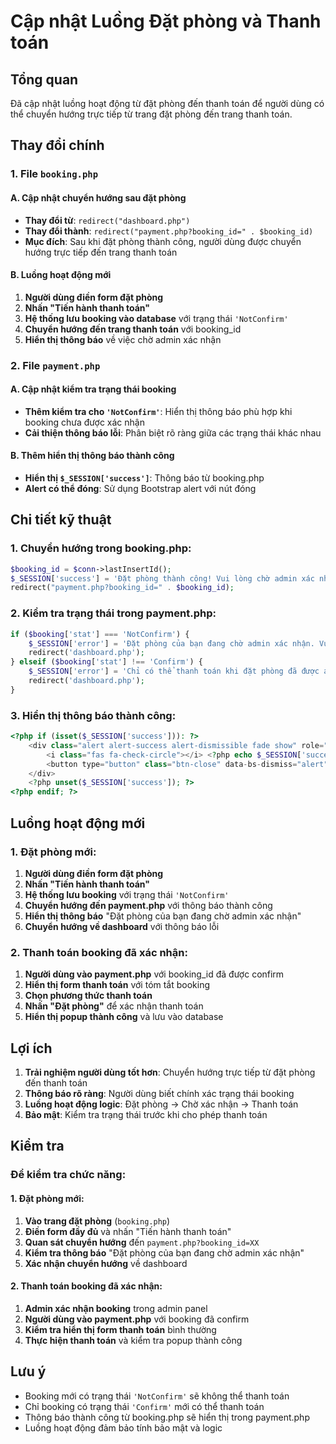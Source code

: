 # Cập nhật Luồng Đặt phòng và Thanh toán

## Tổng quan
Đã cập nhật luồng hoạt động từ đặt phòng đến thanh toán để người dùng có thể chuyển hướng trực tiếp từ trang đặt phòng đến trang thanh toán.

## Thay đổi chính

### 1. File `booking.php`

#### A. Cập nhật chuyển hướng sau đặt phòng
- **Thay đổi từ**: `redirect("dashboard.php")`
- **Thay đổi thành**: `redirect("payment.php?booking_id=" . $booking_id)`
- **Mục đích**: Sau khi đặt phòng thành công, người dùng được chuyển hướng trực tiếp đến trang thanh toán

#### B. Luồng hoạt động mới
1. **Người dùng điền form đặt phòng**
2. **Nhấn "Tiến hành thanh toán"**
3. **Hệ thống lưu booking vào database** với trạng thái `'NotConfirm'`
4. **Chuyển hướng đến trang thanh toán** với booking_id
5. **Hiển thị thông báo** về việc chờ admin xác nhận

### 2. File `payment.php`

#### A. Cập nhật kiểm tra trạng thái booking
- **Thêm kiểm tra cho `'NotConfirm'`**: Hiển thị thông báo phù hợp khi booking chưa được xác nhận
- **Cải thiện thông báo lỗi**: Phân biệt rõ ràng giữa các trạng thái khác nhau

#### B. Thêm hiển thị thông báo thành công
- **Hiển thị `$_SESSION['success']`**: Thông báo từ booking.php
- **Alert có thể đóng**: Sử dụng Bootstrap alert với nút đóng

## Chi tiết kỹ thuật

### 1. Chuyển hướng trong booking.php:
```php
$booking_id = $conn->lastInsertId();
$_SESSION['success'] = 'Đặt phòng thành công! Vui lòng chờ admin xác nhận để thanh toán.';
redirect("payment.php?booking_id=" . $booking_id);
```

### 2. Kiểm tra trạng thái trong payment.php:
```php
if ($booking['stat'] === 'NotConfirm') {
    $_SESSION['error'] = 'Đặt phòng của bạn đang chờ admin xác nhận. Vui lòng quay lại sau!';
    redirect('dashboard.php');
} elseif ($booking['stat'] !== 'Confirm') {
    $_SESSION['error'] = 'Chỉ có thể thanh toán khi đặt phòng đã được admin xác nhận!';
    redirect('dashboard.php');
}
```

### 3. Hiển thị thông báo thành công:
```php
<?php if (isset($_SESSION['success'])): ?>
    <div class="alert alert-success alert-dismissible fade show" role="alert">
        <i class="fas fa-check-circle"></i> <?php echo $_SESSION['success']; ?>
        <button type="button" class="btn-close" data-bs-dismiss="alert"></button>
    </div>
    <?php unset($_SESSION['success']); ?>
<?php endif; ?>
```

## Luồng hoạt động mới

### 1. Đặt phòng mới:
1. **Người dùng điền form đặt phòng**
2. **Nhấn "Tiến hành thanh toán"**
3. **Hệ thống lưu booking** với trạng thái `'NotConfirm'`
4. **Chuyển hướng đến payment.php** với thông báo thành công
5. **Hiển thị thông báo** "Đặt phòng của bạn đang chờ admin xác nhận"
6. **Chuyển hướng về dashboard** với thông báo lỗi

### 2. Thanh toán booking đã xác nhận:
1. **Người dùng vào payment.php** với booking_id đã được confirm
2. **Hiển thị form thanh toán** với tóm tắt booking
3. **Chọn phương thức thanh toán**
4. **Nhấn "Đặt phòng"** để xác nhận thanh toán
5. **Hiển thị popup thành công** và lưu vào database

## Lợi ích

1. **Trải nghiệm người dùng tốt hơn**: Chuyển hướng trực tiếp từ đặt phòng đến thanh toán
2. **Thông báo rõ ràng**: Người dùng biết chính xác trạng thái booking
3. **Luồng hoạt động logic**: Đặt phòng → Chờ xác nhận → Thanh toán
4. **Bảo mật**: Kiểm tra trạng thái trước khi cho phép thanh toán

## Kiểm tra

### Để kiểm tra chức năng:

#### 1. Đặt phòng mới:
1. **Vào trang đặt phòng** (`booking.php`)
2. **Điền form đầy đủ** và nhấn "Tiến hành thanh toán"
3. **Quan sát chuyển hướng** đến `payment.php?booking_id=XX`
4. **Kiểm tra thông báo** "Đặt phòng của bạn đang chờ admin xác nhận"
5. **Xác nhận chuyển hướng** về dashboard

#### 2. Thanh toán booking đã xác nhận:
1. **Admin xác nhận booking** trong admin panel
2. **Người dùng vào payment.php** với booking đã confirm
3. **Kiểm tra hiển thị form thanh toán** bình thường
4. **Thực hiện thanh toán** và kiểm tra popup thành công

## Lưu ý

- Booking mới có trạng thái `'NotConfirm'` sẽ không thể thanh toán
- Chỉ booking có trạng thái `'Confirm'` mới có thể thanh toán
- Thông báo thành công từ booking.php sẽ hiển thị trong payment.php
- Luồng hoạt động đảm bảo tính bảo mật và logic


